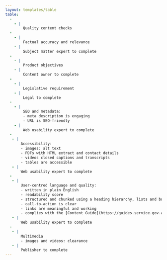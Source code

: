 ```yaml
---
layout: templates/table
table:
  -
    - |
        Quality content checks
  -
    - |
        Factual accuracy and relevance
    - |
        Subject matter expert to complete
  -
    - |
        Product objectives
    - |
        Content owner to complete
  -
    - |
        Legislative requirement
    - |
        Legal to complete
  -
    - |
        SEO and metadata:
        - meta description is engaging
        - URL is SEO-friendly
    - |
        Web usability expert to complete
  -
   - |
       Accessibility:
       - images: alt text
       - PDFs with HTML extract and contact details
       - videos closed captions and transcripts
       - tables are accessible
   - |
       Web usability expert to complete
  -
   - |
       User-centred language and quality:
       - written in plain English
       - readability score
       - structured and chunked using a heading hierarchy, lists and bullet points
       - call-to-action is clear
       - links are meaningful and working
       - complies with the [Content Guide](https://guides.service.gov.au/content-guide/)
   - |
       Web usability expert to complete
  -
   - |
       Multimedia
       - images and videos: clearance
   - |
       Publisher to complete
---
```

